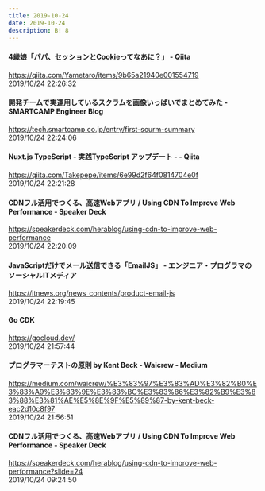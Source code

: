 ```yaml
---
title: 2019-10-24
date: 2019-10-24
description: B! 8
---
```


#### 4歳娘「パパ、セッションとCookieってなあに？」 - Qiita
https://qiita.com/Yametaro/items/9b65a21940e001554719<br>
2019/10/24 22:26:32<br>


#### 開発チームで実運用しているスクラムを画像いっぱいでまとめてみた - SMARTCAMP Engineer Blog
https://tech.smartcamp.co.jp/entry/first-scurm-summary<br>
2019/10/24 22:24:06<br>


#### Nuxt.js TypeScript - 実践TypeScript アップデート - - Qiita
https://qiita.com/Takepepe/items/6e99d2f64f0814704e0f<br>
2019/10/24 22:21:28<br>


#### CDNフル活用でつくる、高速Webアプリ / Using CDN To Improve Web Performance - Speaker Deck
https://speakerdeck.com/herablog/using-cdn-to-improve-web-performance<br>
2019/10/24 22:20:09<br>


#### JavaScriptだけでメール送信できる「EmailJS」 - エンジニア・プログラマのソーシャルITメディア
https://itnews.org/news_contents/product-email-js<br>
2019/10/24 22:19:45<br>


#### Go CDK
https://gocloud.dev/<br>
2019/10/24 21:57:44<br>


#### プログラマーテストの原則 by Kent Beck - Waicrew - Medium
https://medium.com/waicrew/%E3%83%97%E3%83%AD%E3%82%B0%E3%83%A9%E3%83%9E%E3%83%BC%E3%83%86%E3%82%B9%E3%83%88%E3%81%AE%E5%8E%9F%E5%89%87-by-kent-beck-eac2d10c8f97<br>
2019/10/24 21:56:51<br>


#### CDNフル活用でつくる、高速Webアプリ / Using CDN To Improve Web Performance - Speaker Deck
https://speakerdeck.com/herablog/using-cdn-to-improve-web-performance?slide=24<br>
2019/10/24 09:24:50<br>


